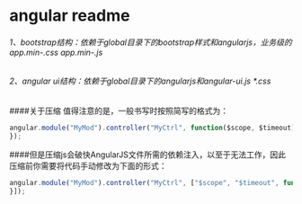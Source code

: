 # angular readme
###### 1、bootstrap结构：依赖于global目录下的bootstrap样式和angularjs，业务级的app.min-*.css app.min-*.js
###### 2、angular ui结构：依赖于global目录下的angularjs和angular-ui.js *.css
####关于压缩 值得注意的是，一般书写时按照简写的格式为：
```javascript
angular.module("MyMod").controller("MyCtrl", function($scope, $timeout) {  
});
```
####但是压缩js会破快AngularJS文件所需的依赖注入，以至于无法工作，因此压缩前你需要将代码手动修改为下面的形式：
```javascript
angular.module("MyMod").controller("MyCtrl", ["$scope", "$timeout", function($scope, $timeout) {  
}]);
```
